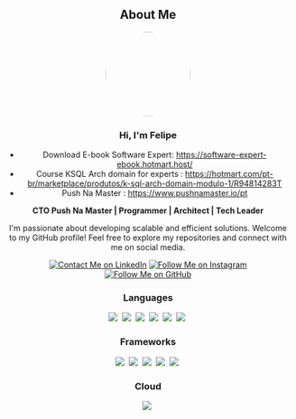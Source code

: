 <div align="center">
  
  ## About Me
  
  <img src="https://www.pushnamaster.io/_next/image?url=%2F_next%2Fstatic%2Fmedia%2Fsoftware-expert.9355fcbb.jpeg&w=384&q=75" width="150" height="150" style="border-radius: 50%;"/>
  
  ### Hi, I'm Felipe
  - Download E-book Software Expert: https://software-expert-ebook.hotmart.host/
  - Course KSQL Arch domain for experts : https://hotmart.com/pt-br/marketplace/produtos/k-sql-arch-domain-modulo-1/R94814283T
  - Push Na Master : https://www.pushnamaster.io/pt

  **CTO Push Na Master | Programmer | Architect | Tech Leader**

  I'm passionate about developing scalable and efficient solutions. Welcome to my GitHub profile! Feel free to explore my repositories and connect with me on social media.

  [![Contact Me on LinkedIn](https://img.shields.io/badge/LinkedIn-0077B5?style=for-the-badge&logo=linkedin&logoColor=white)](https://www.linkedin.com/company/103932249/admin/dashboard/)
  [![Follow Me on Instagram](https://img.shields.io/badge/Instagram-E4405F?style=for-the-badge&logo=instagram&logoColor=white)](https://www.instagram.com/push_na_master/)
  [![Follow Me on GitHub](https://img.shields.io/badge/GitHub-181717?style=for-the-badge&logo=github&logoColor=white)](https://github.com/ironbats)

  ### Languages
  
  [<img src="https://img.shields.io/badge/java-007396.svg?&style=for-the-badge&logo=java&logoColor=white"/>][java]&nbsp;
  [<img src="https://img.shields.io/badge/groovy-4298B8.svg?&style=for-the-badge&logo=apache-groovy&logoColor=white"/>][groovy]&nbsp;
  [<img src="https://img.shields.io/badge/kotlin-0095D5.svg?&style=for-the-badge&logo=kotlin&logoColor=white"/>][kotlin]&nbsp;
  [<img src="https://img.shields.io/badge/python-3776AB.svg?&style=for-the-badge&logo=python&logoColor=white"/>][python]&nbsp;
  [<img src="https://img.shields.io/badge/javascript-F7DF1E.svg?&style=for-the-badge&logo=javascript&logoColor=white"/>][javascript]&nbsp;
  [<img src="https://img.shields.io/badge/Go-00ADD8?style=for-the-badge&logo=go&logoColor=white"/>][go-lang]&nbsp;

  [java]: https://en.wikipedia.org/wiki/Java_(programming_language)
  [groovy]: https://en.wikipedia.org/wiki/Groovy_(programming_language)
  [kotlin]: https://en.wikipedia.org/wiki/Kotlin_(programming_language)
  [python]: https://en.wikipedia.org/wiki/Python_(programming_language)
  [javascript]: https://en.wikipedia.org/wiki/JavaScript_(programming_language)
  [go-lang]: https://pt.wikipedia.org/wiki/Go_(linguagem_de_programa%C3%A7%C3%A3o)
  
  ### Frameworks
  
  [<img src="https://img.shields.io/badge/Docker-2CA5E0?style=for-the-badge&logo=docker&logoColor=white"/>][docker]&nbsp;
  [<img src="https://img.shields.io/badge/kubernetes-326ce5.svg?&style=for-the-badge&logo=kubernetes&logoColor=white"/>][kubernetes]&nbsp;
  [<img src="https://img.shields.io/badge/Yarn-2C8EBB?style=for-the-badge&logo=yarn&logoColor=white"/>][yarn]&nbsp;
  [<img src="https://img.shields.io/badge/Spring-6DB33F?style=for-the-badge&logo=spring&logoColor=white"/>][spring]&nbsp;
  [<img src="https://img.shields.io/badge/redis-CC0000.svg?&style=for-the-badge&logo=redis&logoColor=white"/>][redis]&nbsp;

  [docker]: https://www.docker.com/
  [kubernetes]: https://kubernetes.io/pt-br/
  [yarn]: https://yarnpkg.com/
  [spring]: https://spring.io/
  [redis]: https://redis.io/
  
  ### Cloud
  
  [<img src="https://img.shields.io/badge/Amazon_AWS-FF9900?style=for-the-badge&logo=amazonaws&logoColor=white"/>][aws]&nbsp;

  [aws]: https://aws.amazon.com/

</div>
